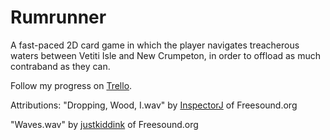 # Rumrunner
A fast-paced 2D card game in which the player navigates treacherous waters between Vetiti Isle and New Crumpeton, in order to offload as much contraband as they can. 

Follow my progress on [Trello](https://trello.com/b/JxY0rXKO/rumrunner).


Attributions:
"Dropping, Wood, I.wav" by [InspectorJ](www.jshaw.co.uk) of Freesound.org

"Waves.wav" by [justkiddink](https://freesound.org/people/juskiddink/) of Freesound.org
